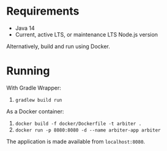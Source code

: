 # Requirements

* Java 14
* Current, active LTS, or maintenance LTS Node.js version

Alternatively, build and run using Docker.

# Running

With Gradle Wrapper:

1. ``gradlew build run``

As a Docker container:

1. `docker build -f docker/Dockerfile -t arbiter .`
1. `docker run -p 8080:8080 -d --name arbiter-app arbiter`

The application is made available from `localhost:8080`.